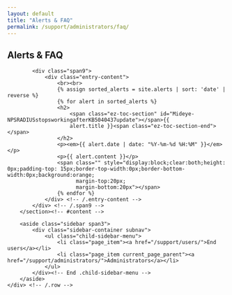 ```yaml
---
layout: default
title: "Alerts & FAQ"
permalink: /support/administrators/faq/
---
```

<div class="container" id="content-wrapper">
    <div class="row">
        <section id="content" class="main">
            <div class="breadcrumbs span12"></div>
            <div class="span12">
                <h1>Alerts &#038; FAQ</h1>
            </div> <!-- /.span12 -->

            <div class="span9">
                <div class="entry-content">
                    <br><br>
                    {% assign sorted_alerts = site.alerts | sort: 'date' | reverse %}
                    {% for alert in sorted_alerts %}
                    <h2>
                        <span class="ez-toc-section" id="Mideye-NPSRADIUSstopsworkingafterKB5040437update"></span>{{
                        alert.title }}<span class="ez-toc-section-end"></span>
                    </h2>
                    <p><em>{{ alert.date | date: "%Y-%m-%d %H:%M" }}</em></p>
                    <p>{{ alert.content }}</p>
                    <span class="" style="display:block;clear:both;height: 0px;padding-top: 15px;border-top-width:0px;border-bottom-width:0px;background:orange;
                          margin-top:20px;
                          margin-bottom:20px"></span>
                    {% endfor %}
                </div> <!-- /.entry-content -->
            </div> <!-- /.span9 -->
        </section><!-- #content -->

        <aside class="sidebar span3">
            <div class="sidebar-container subnav">
                <ul class="child-sidebar-menu">
                    <li class="page_item"><a href="/support/users/">End users</a></li>
                    <li class="page_item current_page_parent"><a href="/support/administrators/">Administrators</a></li>
                </ul>
            </div><!-- End .child-sidebar-menu -->
        </aside>
    </div> <!-- /.row -->
</div>